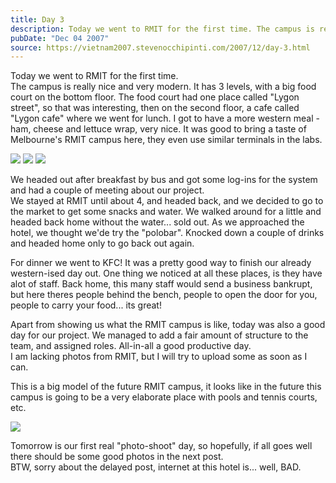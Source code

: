 ```yaml
---
title: Day 3
description: Today we went to RMIT for the first time. The campus is really nice and very modern. It has 3 levels, with a big food court on the bottom fl...
pubDate: "Dec 04 2007"
source: https://vietnam2007.stevenocchipinti.com/2007/12/day-3.html
---
```


Today we went to RMIT for the first time.  
The campus is really nice and very modern. It has 3 levels, with a big food court on the bottom floor. The food court had one place called "Lygon street", so that was interesting, then on the second floor, a cafe called "Lygon cafe" where we went for lunch. I got to have a more western meal - ham, cheese and lettuce wrap, very nice. It was good to bring a taste of Melbourne's RMIT campus here, they even use similar terminals in the labs.

[![](https://2.bp.blogspot.com/_l2YQkMP1pOU/R1VzhM1CfaI/AAAAAAAAAC4/Yp7oCgO82ZY/s320/DSCF7232.JPG)](https://2.bp.blogspot.com/_l2YQkMP1pOU/R1VzhM1CfaI/AAAAAAAAAC4/Yp7oCgO82ZY/s1600-h/DSCF7232.JPG) [![](https://4.bp.blogspot.com/_l2YQkMP1pOU/R1Vzhs1CfbI/AAAAAAAAADA/Zy9vVj5zU1I/s320/DSCF7233.JPG)](https://4.bp.blogspot.com/_l2YQkMP1pOU/R1Vzhs1CfbI/AAAAAAAAADA/Zy9vVj5zU1I/s1600-h/DSCF7233.JPG) [![](https://2.bp.blogspot.com/_l2YQkMP1pOU/R1VziM1CfcI/AAAAAAAAADI/zkdEe-On5ZU/s320/DSCF7235.JPG)](https://2.bp.blogspot.com/_l2YQkMP1pOU/R1VziM1CfcI/AAAAAAAAADI/zkdEe-On5ZU/s1600-h/DSCF7235.JPG)

We headed out after breakfast by bus and got some log-ins for the system and had a couple of meeting about our project.  
We stayed at RMIT until about 4, and headed back, and we decided to go to the market to get some snacks and water. We walked around for a little and headed back home without the water... sold out. As we approached the hotel, we thought we'de try the "polobar". Knocked down a couple of drinks and headed home only to go back out again.

For dinner we went to KFC! It was a pretty good way to finish our already western-ised day out. One thing we noticed at all these places, is they have alot of staff. Back home, this many staff would send a business bankrupt, but here theres people behind the bench, people to open the door for you, people to carry your food... its great!

Apart from showing us what the RMIT campus is like, today was also a good day for our project. We managed to add a fair amount of structure to the team, and assigned roles. All-in-all a good productive day.  
I am lacking photos from RMIT, but I will try to upload some as soon as I can.

This is a big model of the future RMIT campus, it looks like in the future this campus is going to be a very elaborate place with pools and tennis courts, etc.

[![](https://3.bp.blogspot.com/_l2YQkMP1pOU/R1Vzic1CfdI/AAAAAAAAADQ/CA0qpyPw5Ro/s320/DSCF7236.JPG)](https://3.bp.blogspot.com/_l2YQkMP1pOU/R1Vzic1CfdI/AAAAAAAAADQ/CA0qpyPw5Ro/s1600-h/DSCF7236.JPG)

Tomorrow is our first real "photo-shoot" day, so hopefully, if all goes well there should be some good photos in the next post.  
BTW, sorry about the delayed post, internet at this hotel is... well, BAD.
